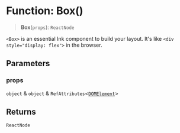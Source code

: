 # Function: Box()

> **Box**(`props`): `ReactNode`

`<Box>` is an essential Ink component to build your layout. It's like `<div style="display: flex">` in the browser.

## Parameters

### props

`object` & `object` & `RefAttributes`\<[`DOMElement`](../type-aliases/DOMElement.md)\>

## Returns

`ReactNode`
